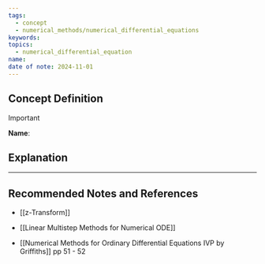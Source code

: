 ```yaml
---
tags:
  - concept
  - numerical_methods/numerical_differential_equations
keywords: 
topics:
  - numerical_differential_equation
name: 
date of note: 2024-11-01
---
```


## Concept Definition

>[!important]
>**Name**: 



## Explanation





-----------
##  Recommended Notes and References


- [[z-Transform]]
- [[Linear Multistep Methods for Numerical ODE]]

- [[Numerical Methods for Ordinary Differential Equations IVP by Griffiths]] pp 51 - 52
